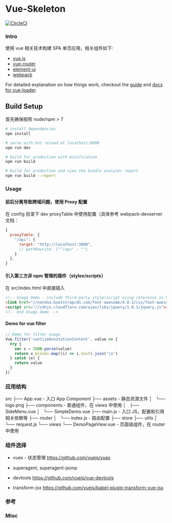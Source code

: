 
# Vue-Skeleton

[![CircleCI](https://circleci.com/gh/gaohailang/bookstore-web.svg?style=svg)](https://circleci.com/gh/gaohailang/bookstore-web)

### Intro

使用 vue 相关技术构建 SPA 单页应用，相关组件如下:


- [vue.js](https://cn.vuejs.org/v2/guide/index.html)
- [vue-router](https://router.vuejs.org/zh-cn/)
- [element-ui](http://element.eleme.io/#/)
- [webpack](https://webpack.js.org/)

For detailed explanation on how things work, checkout the [guide](http://vuejs-templates.github.io/webpack/) and [docs for vue-loader](http://vuejs.github.io/vue-loader).


## Build Setup

首先确保按照 node/npm > 7

``` bash
# install dependencies
npm install

# serve with hot reload at localhost:8080
npm run dev

# build for production with minification
npm run build

# build for production and view the bundle analyzer report
npm run build --report
```

### Usage

#### 前后分离导致跨域问题，使用 Proxy 配置

在 config 目录下 dev proxyTable 中使用配置（具体参考 webpack-devserver 文档：

```js
{
  proxyTable: {
    "/api": {
      target: "http://localhost:3000",
      // pathRewrite: {"^/api" : ""}
    }
  },
}
```

#### 引入第三方非 npm 管理的插件（styles/scripts）

在 src/index.html 中直接插入

```html
<!-- Usage Demo - include third-party style/script using reference in html-->
<link href="//netdna.bootstrapcdn.com/font-awesome/4.0.3/css/font-awesome.css" rel="stylesheet">
<script src="//cdnjs.cloudflare.com/ajax/libs/jquery/1.9.1/jquery.js"></script>
<!-- end Usage Demo -->
```


#### Demo for vue filter

```js
// Demo for filter usage
Vue.filter('santizeAnnotationContent', value => {
  try {
    var x = JSON.parse(value)
    return x.blocks.map((i) => i.text).join('\n')
  } catch (e) {
    return value
  }
})
```


### 应用结构


src
├── App.vue - 入口 App Component
├── assets - 静态资源文件
│   └── logo.png
├── components - 普通组件，在 views 中使用
│   ├── SideMenu.vue
│   └── SimpleDemo.vue
├── main.js - 入口 JS，配置和引用相关依赖等
├── router
│   └── index.js - 路由配置
├── store
├── utils
│   └── request.js
└── views
    └── DemoPageView.vue - 页面级组件，在 router 中使用

### 组件选择

- vuex - 状态管理
https://github.com/vuejs/vuex

- superagent, superagent-jsonp

- devtools
https://github.com/vuejs/vue-devtools

- transform-jsx
https://github.com/vuejs/babel-plugin-transform-vue-jsx


### 参考

### Misc

